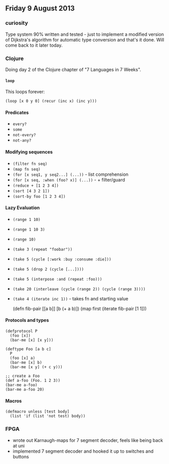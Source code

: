 ## Friday 9 August 2013

### curiosity

Type system 90% written and tested - just to implement a modified version of Dijkstra's algorithm for automatic type conversion and that's it done. Will come back to it later today.

### Clojure

Doing day 2 of the Clojure chapter of "7 Languages in 7 Weeks".

#### `loop`

This loops forever:

    (loop [x 0 y 0] (recur (inc x) (inc y)))

#### Predicates

  * `every?`
  * `some`
  * `not-every?`
  * `not-any?`

#### Modifying sequences

  * `(filter fn seq)`
  * `(map fn seq)`
  * `(for [x seq1, y seq2...] (...))` - list comprehension
  * `(for [x seq, :when (foo? x)] (...))` - + filter/guard
  * `(reduce + [1 2 3 4])`
  * `(sort [4 3 2 1])`
  * `(sort-by foo [1 2 3 4])`

#### Lazy Evaluation

  * `(range 1 10)`
  * `(range 1 10 3)`
  * `(range 10)`
  * `(take 3 (repeat "foobar"))`
  * `(take 5 (cycle [:work :buy :consume :die]))`
  * `(take 5 (drop 2 (cycle [...])))`
  * `(take 5 (interpose :and (repeat :foo)))`
  * `(take 20 (interleave (cycle (range 2)) (cycle (range 3))))`
  * `(take 4 (iterate inc 1))` - takes fn and starting value

    (defn fib-pair [[a b]] [b (+ a b)])
    (map first (iterate fib-pair [1 1]))

#### Protocols and types

    (defprotocol P
      (foo [x])
      (bar-me [x] [x y]))

    (deftype Foo [a b c]
      P
      (foo [x] a)
      (bar-me [x] b)
      (bar-me [x y] (+ c y)))
    
    ;; create a Foo
    (def a-foo (Foo. 1 2 3))
    (bar-me a-foo)
    (bar-me a-foo 20)

#### Macros

    (defmacro unless [test body]
      (list 'if (list 'not test) body))


### FPGA

  * wrote out Karnaugh-maps for 7 segment decoder, feels like being back at uni
  * implemented 7 segment decoder and hooked it up to switches and buttons
